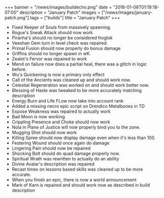 +++
banner = "/news/images/buildecho.png"
date = "2018-01-08T01:19:18-07:00"
description = "January Patch"
images = ["/news/images/january-patch.png"]
tags = ["builds"]
title = "January Patch"
+++
* Fixed Keeper of Souls from massively spawning.
* Rogue's Sneak Attack should now work
* Piranha's should no longer be considered froglok
* Veeshan Gem turn in level check was repaired.
* Primal Fusion should now properly do bonus damage
* Griffins should no longer spawn in wK.
* Zealot's Fervor was repaired to work
* Mend on failure now does a partial heal, there was a glitch in logic before.
* Wu's Quickening is now a primary only effect
* Call of the Ancients was cleaned up and should work now.
* Celestial Regeneration was worked on and should work better now.
* Blessing of Haste was tweaked to be more accurately matching description
* Energy Burn and Life FLow now take into account rank
* Added a missing necro epic script on Drendico Metalbones in TD
* Expose Weakness was repaired to actually work
* Bad Moon is now working
* Crippling Presence and Choke should now work
* Nola in Plane of Justice will now properly bind you to the zone. 
* Mugging Shot should now work 
* Killing Spree should now display damage even when it's less than 100.
* Festering Wound should once again do damage
* Lingering Pain should now be repaired
* Shocking Bolt should do quad damage properly now.
* Spiritual Wrath was rewritten to actually do an ability
* Divine Avatar's description was repaired
* Recast times on lessons based skills was cleaned up to be more accurate.
* When you finish an epic, there is now a world announcement
* Mark of Karn is repaired and should work now as described in build description
<!--more-->